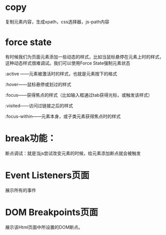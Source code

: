 # copy
复制元素内容，生成xpath，css选择器，js-path内容

# force state
 有时候我们为页面元素添加一些动态的样式，比如当鼠标悬停在元素上时的样式，这种动态样式很难调试。我们可以使用Force State强制元素状态

:active ——元素被激活时的样式，也就是元素按下的格式

:hover——鼠标悬停或划过的样式

:focus——获得焦点的样式（比如输入框通过tab获得光标，或触发该样式）

:visited——访问过链接之后的样式

:focus-within——元素本身，或子类元素获得焦点时的样式

# break功能：
断点调试：就是当js尝试改变元素的时候，给元素添加断点就会被触发

# Event Listeners页面
展示所有的事件

# DOM Breakpoints页面
展示该Html页面中所设置的DOM断点。
